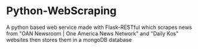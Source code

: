# Python-WebScraping
A python based web service made with Flask-RESTful which scrapes news from  "OAN Newsroom | One America News Network" and "Daily Kos" websites then stores them in a mongoDB database
